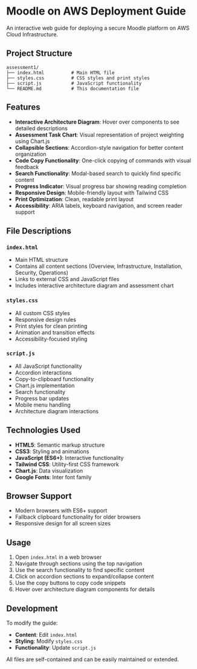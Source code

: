 # Moodle on AWS Deployment Guide

An interactive web guide for deploying a secure Moodle platform on AWS Cloud Infrastructure.

## Project Structure

```
assessment1/
├── index.html          # Main HTML file
├── styles.css          # CSS styles and print styles
├── script.js           # JavaScript functionality
└── README.md           # This documentation file
```

## Features

- **Interactive Architecture Diagram**: Hover over components to see detailed descriptions
- **Assessment Task Chart**: Visual representation of project weighting using Chart.js
- **Collapsible Sections**: Accordion-style navigation for better content organization
- **Code Copy Functionality**: One-click copying of commands with visual feedback
- **Search Functionality**: Modal-based search to quickly find specific content
- **Progress Indicator**: Visual progress bar showing reading completion
- **Responsive Design**: Mobile-friendly layout with Tailwind CSS
- **Print Optimization**: Clean, readable print layout
- **Accessibility**: ARIA labels, keyboard navigation, and screen reader support

## File Descriptions

### `index.html`
- Main HTML structure
- Contains all content sections (Overview, Infrastructure, Installation, Security, Operations)
- Links to external CSS and JavaScript files
- Includes interactive architecture diagram and assessment chart

### `styles.css`
- All custom CSS styles
- Responsive design rules
- Print styles for clean printing
- Animation and transition effects
- Accessibility-focused styling

### `script.js`
- All JavaScript functionality
- Accordion interactions
- Copy-to-clipboard functionality
- Chart.js implementation
- Search functionality
- Progress bar updates
- Mobile menu handling
- Architecture diagram interactions

## Technologies Used

- **HTML5**: Semantic markup structure
- **CSS3**: Styling and animations
- **JavaScript (ES6+)**: Interactive functionality
- **Tailwind CSS**: Utility-first CSS framework
- **Chart.js**: Data visualization
- **Google Fonts**: Inter font family

## Browser Support

- Modern browsers with ES6+ support
- Fallback clipboard functionality for older browsers
- Responsive design for all screen sizes

## Usage

1. Open `index.html` in a web browser
2. Navigate through sections using the top navigation
3. Use the search functionality to find specific content
4. Click on accordion sections to expand/collapse content
5. Use the copy buttons to copy code snippets
6. Hover over architecture diagram components for details

## Development

To modify the guide:

- **Content**: Edit `index.html`
- **Styling**: Modify `styles.css`
- **Functionality**: Update `script.js`

All files are self-contained and can be easily maintained or extended. 
